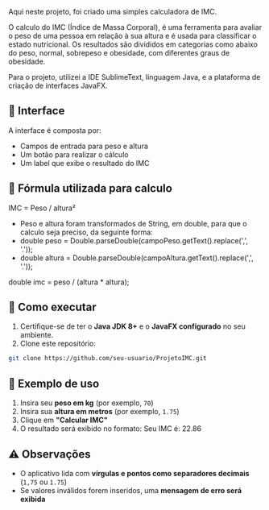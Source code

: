 Aqui neste projeto, foi criado uma simples calculadora de IMC.

O calculo do IMC (Índice de Massa Corporal), é uma ferramenta para avaliar o peso de uma pessoa em relação à sua altura e é usada para classificar o estado nutricional. Os resultados são divididos em categorias como abaixo do peso, normal, sobrepeso e obesidade, com diferentes graus de obesidade. 

Para o projeto, utilizei a IDE SublimeText, linguagem Java, e a plataforma de criação de interfaces JavaFX.

## 📸 Interface

A interface é composta por:
- Campos de entrada para peso e altura
- Um botão para realizar o cálculo
- Um label que exibe o resultado do IMC

## 🧮 Fórmula utilizada para calculo

IMC = Peso / altura²

- Peso e altura foram transformados de String, em double, para que o calculo seja preciso, da seguinte forma:
- double peso = Double.parseDouble(campoPeso.getText().replace(',', '.'));
- double altura = Double.parseDouble(campoAltura.getText().replace(',', '.'));

double imc = peso / (altura * altura);

## 🚀 Como executar

1. Certifique-se de ter o **Java JDK 8+** e o **JavaFX configurado** no seu ambiente.
2. Clone este repositório:

```bash
git clone https://github.com/seu-usuario/ProjetoIMC.git
```

## 📄 Exemplo de uso

1. Insira seu **peso em kg** (por exemplo, `70`)
2. Insira sua **altura em metros** (por exemplo, `1.75`)
3. Clique em **"Calcular IMC"**
4. O resultado será exibido no formato: Seu IMC é: 22.86


## ⚠️ Observações

- O aplicativo lida com **vírgulas e pontos como separadores decimais** (`1,75` ou `1.75`)
- Se valores inválidos forem inseridos, uma **mensagem de erro será exibida**

